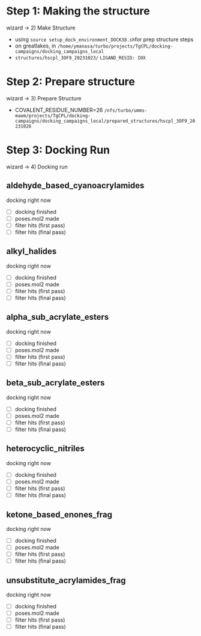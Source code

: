 # Step 1: Making the structure 
wizard -> 2) Make Structure
- using `source setup_dock_environment_DOCK38.sh`for prep structure steps
- on greatlakes, in `/home/ymanasa/turbo/projects/TgCPL/docking-campaigns/docking_campaigns_local`
- `structures/hscpl_3OF9_20231023/`
`LIGAND_RESID: I0X`
# Step 2: Prepare structure
wizard -> 3) Prepare Structure
- COVALENT_RESIDUE_NUMBER=26
`/nfs/turbo/umms-maom/projects/TgCPL/docking-campaigns/docking_campaigns_local/prepared_structures/hscpl_3OF9_20231026`
# Step 3: Docking Run
wizard ->  4) Docking run 
## aldehyde_based_cyanoacrylamides
docking right now 
- [ ] docking finished
- [ ] poses.mol2 made
- [ ] filter hits (first pass)
- [ ] filter hits (final pass)
## alkyl_halides
docking right now 
- [ ] docking finished
- [ ] poses.mol2 made
- [ ] filter hits (first pass)
- [ ] filter hits (final pass)
## alpha_sub_acrylate_esters
docking right now
- [ ] docking finished
- [ ] poses.mol2 made
- [ ] filter hits (first pass)
- [ ] filter hits (final pass)
## beta_sub_acrylate_esters
docking right now 
- [ ] docking finished
- [ ] poses.mol2 made
- [ ] filter hits (first pass)
- [ ] filter hits (final pass)
## heterocyclic_nitriles
docking right now
- [ ] docking finished
- [ ] poses.mol2 made
- [ ] filter hits (first pass)
- [ ] filter hits (final pass)
## ketone_based_enones_frag
docking right now
- [ ] docking finished
- [ ] poses.mol2 made
- [ ] filter hits (first pass)
- [ ] filter hits (final pass)

## unsubstitute_acrylamides_frag
docking right now 
- [ ] docking finished
- [ ] poses.mol2 made
- [ ] filter hits (first pass)
- [ ] filter hits (final pass)